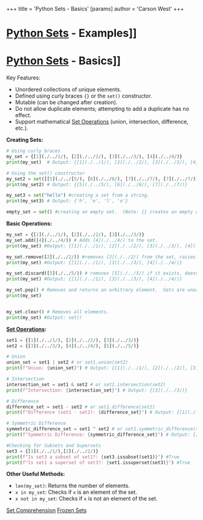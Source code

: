 +++
 title = 'Python Sets - Basics'
[params]
	author = 'Carson West'
+++
# [Python Sets](./../python-sets/) - Examples]]
# [Python Sets](./../python-sets/) - Basics]] 
Key Features:

* Unordered collections of unique elements.
* Defined using curly braces `{}` or the `set()` constructor.
* Mutable (can be changed after creation).
* Do not allow duplicate elements; attempting to add a duplicate has no effect.
* Support mathematical [Set Operations](./../set-operations/) (union, intersection, difference, etc.).


**Creating Sets:**

```python
# Using curly braces
my_set = {[1](./../1/), [2](./../2/), [3](./../3/), [4](./../4/)} 
print(my_set)  # Output: {[1](./../1/), [2](./../2/), [3](./../3/), [4](./../4/)} (order may vary)

# Using the set() constructor
my_set2 = set([[5](./../[5/), [6](./../6/), [7](./../7/), [7](./../7/)])  # Duplicates are automatically removed
print(my_set2) # Output: {[5](./../5/), [6](./../6/), [7](./../7/)}

my_set3 = set("hello") #creating a set from a string.
print(my_set3) # Output: {'h', 'e', 'l', 'o'}

empty_set = set() #creating an empty set.  (Note: {} creates an empty dictionary!)
```

**Basic Operations:**

```python
my_set = {[1](./../1/), [2](./../2/), [3](./../3/)}
my_set.add([4](./../4/)) # Adds [4](./../4/) to the set.
print(my_set) #Output: {[1](./../1/), [2](./../2/), [3](./../3/), [4](./../4/)}

my_set.remove([2](./../2/)) #removes [2](./../2/) from the set, raises error if [2](./../2/) isn't present.
print(my_set) #Output: {[1](./../1/), [3](./../3/), [4](./../4/)}

my_set.discard([5](./../5/)) # removes [5](./../5/) if it exists, doesn't raise an error otherwise.
print(my_set) #Output: {[1](./../1/), [3](./../3/), [4](./../4/)}

my_set.pop() # Removes and returns an arbitrary element.  Sets are unordered, so the output is unpredictable
print(my_set)


my_set.clear() # Removes all elements.
print(my_set) #Output: set()

```

**[Set Operations](./../set-operations/):**

```python
set1 = {[1](./../1/), [2](./../2/), [3](./../3/)}
set2 = {[3](./../3/), [4](./../4/), [5](./../5/)}

# Union
union_set = set1 | set2 # or set1.union(set2)
print(f"Union: {union_set}") # Output: {[1](./../1/), [2](./../2/), [3](./../3/), [4](./../4/), [5](./../5/)}

# Intersection
intersection_set = set1 & set2 # or set1.intersection(set2)
print(f"Intersection: {intersection_set}") # Output: {[3](./../3/)}

# Difference
difference_set = set1 - set2 # or set1.difference(set2)
print(f"Difference (set1 - set2): {difference_set}") # Output: {[1](./../1/), [2](./../2/)}

# Symmetric Difference
symmetric_difference_set = set1 ^ set2 # or set1.symmetric_difference(set2)
print(f"Symmetric Difference: {symmetric_difference_set}") # Output: {[1](./../1/), [2](./../2/), [4](./../4/), [5](./../5/)}

#Checking for Subsets and Supersets
set3 = {[1](./../1/),[2](./../2/)}
print(f"Is set3 a subset of set1?: {set3.issubset(set1)}") #True
print(f"Is set1 a superset of set3?: {set1.issuperset(set3)}") #True

```

**Other Useful Methods:**

* `len(my_set)`: Returns the number of elements.
* `x in my_set`: Checks if `x` is an element of the set.
* `x not in my_set`: Checks if `x` is not an element of the set.

[Set Comprehension](./../set-comprehension/)
[Frozen Sets](./../frozen-sets/)
